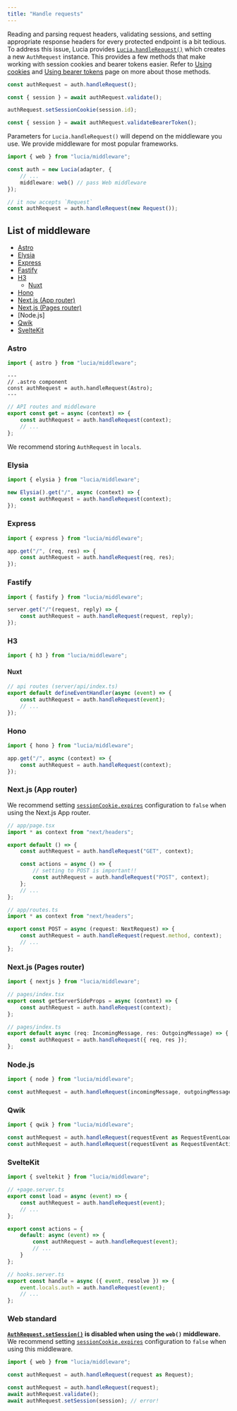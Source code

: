 ```yaml
---
title: "Handle requests"
---
```


Reading and parsing request headers, validating sessions, and setting appropriate response headers for every protected endpoint is a bit tedious. To address this issue, Lucia provides [`Lucia.handleRequest()`]() which creates a new `AuthRequest` instance. This provides a few methods that make working with session cookies and bearer tokens easier. Refer to [Using cookies]() and [Using bearer tokens]() page on more about those methods.

```ts
const authRequest = auth.handleRequest();

const { session } = await authRequest.validate();

authRequest.setSessionCookie(session.id);

const { session } = await authRequest.validateBearerToken();
```

Parameters for `Lucia.handleRequest()` will depend on the middleware you use. We provide middleware for most popular frameworks.

```ts
import { web } from "lucia/middleware";

const auth = new Lucia(adapter, {
	// ...
	middleware: web() // pass Web middleware
});

// it now accepts `Request`
const authRequest = auth.handleRequest(new Request());
```

## List of middleware

- [Astro](/handle-requests/astro)
- [Elysia](/handle-requests/elysia)
- [Express]()
- [Fastify]()
- [H3]()
  - [Nuxt]()
- [Hono]()
- [Next.js (App router)]()
- [Next.js (Pages router)]()
- [Node.js]
- [Qwik]()
- [SvelteKit]()

### Astro

```ts
import { astro } from "lucia/middleware";
```

```astro
---
// .astro component
const authRequest = auth.handleRequest(Astro);
---
```

```ts
// API routes and middleware
export const get = async (context) => {
	const authRequest = auth.handleRequest(context);
	// ...
};
```

We recommend storing `AuthRequest` in `locals`.

### Elysia

```ts
import { elysia } from "lucia/middleware";
```

```ts
new Elysia().get("/", async (context) => {
	const authRequest = auth.handleRequest(context);
});
```

### Express

```ts
import { express } from "lucia/middleware";
```

```ts
app.get("/", (req, res) => {
	const authRequest = auth.handleRequest(req, res);
});
```

### Fastify

```ts
import { fastify } from "lucia/middleware";
```

```ts
server.get("/"(request, reply) => {
	const authRequest = auth.handleRequest(request, reply);
});
```

### H3

```ts
import { h3 } from "lucia/middleware";
```

#### Nuxt

```ts
// api routes (server/api/index.ts)
export default defineEventHandler(async (event) => {
	const authRequest = auth.handleRequest(event);
	// ...
});
```

### Hono

```ts
import { hono } from "lucia/middleware";
```

```ts
app.get("/", async (context) => {
	const authRequest = auth.handleRequest(context);
});
```

### Next.js (App router)

We recommend setting [`sessionCookie.expires`](/basics/configuration#sessioncookie) configuration to `false` when using the Next.js App router.

```ts
// app/page.tsx
import * as context from "next/headers";

export default () => {
	const authRequest = auth.handleRequest("GET", context);

	const actions = async () => {
		// setting to POST is important!!
		const authRequest = auth.handleRequest("POST", context);
	};
	// ...
};
```

```ts
// app/routes.ts
import * as context from "next/headers";

export const POST = async (request: NextRequest) => {
	const authRequest = auth.handleRequest(request.method, context);
	// ...
};
```

### Next.js (Pages router)

```ts
import { nextjs } from "lucia/middleware";
```

```ts
// pages/index.tsx
export const getServerSideProps = async (context) => {
	const authRequest = auth.handleRequest(context);
};
```

```ts
// pages/index.ts
export default async (req: IncomingMessage, res: OutgoingMessage) => {
	const authRequest = auth.handleRequest({ req, res });
};
```

### Node.js

```ts
import { node } from "lucia/middleware";
```

```ts
const authRequest = auth.handleRequest(incomingMessage, outgoingMessage);
```

### Qwik

```ts
import { qwik } from "lucia/middleware";
```

```ts
const authRequest = auth.handleRequest(requestEvent as RequestEventLoader);
const authRequest = auth.handleRequest(requestEvent as RequestEventAction);
```

### SvelteKit

```ts
import { sveltekit } from "lucia/middleware";
```

```ts
// +page.server.ts
export const load = async (event) => {
	const authRequest = auth.handleRequest(event);
	// ...
};

export const actions = {
	default: async (event) => {
		const authRequest = auth.handleRequest(event);
		// ...
	}
};
```

```ts
// hooks.server.ts
export const handle = async ({ event, resolve }) => {
	event.locals.auth = auth.handleRequest(event);
	// ...
};
```

### Web standard

**[`AuthRequest.setSession()`](/reference/lucia/interfaces/authrequest#setsession) is disabled when using the `web()` middleware.** We recommend setting [`sessionCookie.expires`](/basics/configuration#sessioncookie) configuration to `false` when using this middleware.

```ts
import { web } from "lucia/middleware";

const authRequest = auth.handleRequest(request as Request);
```

```ts
const authRequest = auth.handleRequest(request);
await authRequest.validate();
await authRequest.setSession(session); // error!
```
